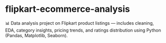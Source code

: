 # flipkart-ecommerce-analysis
📊 Data analysis project on Flipkart product listings — includes cleaning, EDA, category insights, pricing trends, and ratings distribution using Python (Pandas, Matplotlib, Seaborn).
